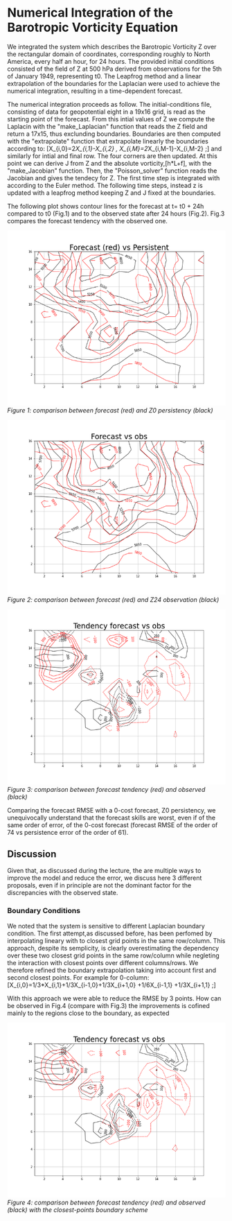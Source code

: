 # Numerical Integration of the Barotropic Vorticity Equation

We integrated the system which describes the Barotropic Vorticity Z over the rectangular domain of coordinates, corresponding roughly to North America, every half an hour, for 24 hours.
The provided initial conditions consisted of the field of Z at 500 hPa derived from observations for the 5th of January 1949, representing t0.
The Leapfrog method and a linear extrapolation of the boundaries for the Laplacian were used to achieve the numerical integration, resulting in a time-dependent forecast.

The numerical integration proceeds as follow. 
The initial-conditions file, consisting of data for geopotential eight in a 19x16 grid, is read as the starting point of the forecast. From this intial values of Z we compute the Laplacin with the "make_Laplacian" function that reads the Z field and return a 17x15, thus exclunding boundaries. Boundaries are then computed with the "extrapolate" function that extrapolate linearly the boundaries according to:
\[X_{i,0}=2*X_{i,1}-X_{i,2} ,
X_{i,M}=2*X_{i,M-1}-X_{i,M-2} ;\]
and similarly for intial and final row. The four corners are then updated.
At this point we can derive J from Z and the absolute vorticity,\[h*L+f], with the "make_Jacobian" function. Then, the "Poisson_solver" function reads the Jacobian and gives the tendecy for Z. The first time step is integrated with according to the Euler method. The following time steps, instead z is updated with a leapfrog method keeping Z and J fixed at the boundaries. 


The following plot shows contour lines for the forecast at t= t0 + 24h compared to t0 (Fig.1) and to the observed state after 24 hours (Fig.2). Fig.3 compares the forecast tendency with the observed one. 

![Figure 1](forecast.png) 
*Figure 1: comparison between forecast (red) and Z0 persistency (black)*

![](analysis.png)
*Figure 2: comparison between forecast (red) and Z24 observation (black)*

![](tendency.png)
*Figure 3: comparison between forecast tendency (red) and observed (black)*

Comparing the forecast RMSE with a 0-cost forecast, Z0 persistency, we unequivocally understand that the forecast skills are worst, even if of the same order of error, of the 0-cost forecast (forecast RMSE of the order of 74 vs persistence error of the order of 61).

## Discussion
Given that, as discussed during the lecture, the are multiple ways to improve the model and reduce the error, we discuss here 3 different proposals, even if in principle are not the dominant factor for the discrepancies with the observed state.

### Boundary Conditions
We noted that the system is sensitive to different Laplacian boundary condition. The first attempt,as discussed before, has been perfomed by interpolating lineary with to closest grid points in the same row/column. This approach, despite its semplicity, is clearly overestimating the dependency over these two closest grid points in the same row/column while negleting the interaction with closest points over different columns/rows. We therefore refined the boundary extrapolation taking into account first and second closest points. For example for 0-column:
\[X_{i,0}=1/3*X_{i,1}+1/3X_{i-1,0}+1/3X_{i+1,0} +1/6X_{i-1,1} +1/3X_{i+1,1}  ;\]

With this approach we were able to reduce the RMSE by 3 points. How can be observed in Fig.4 (compare with Fig.3) the improvements is cofined mainly to the regions close to the boundary, as expected
   
![Figure 1](tendency1.png) 
*Figure 4: comparison between forecast tendency (red) and observed (black) with the closest-points boundary scheme*
